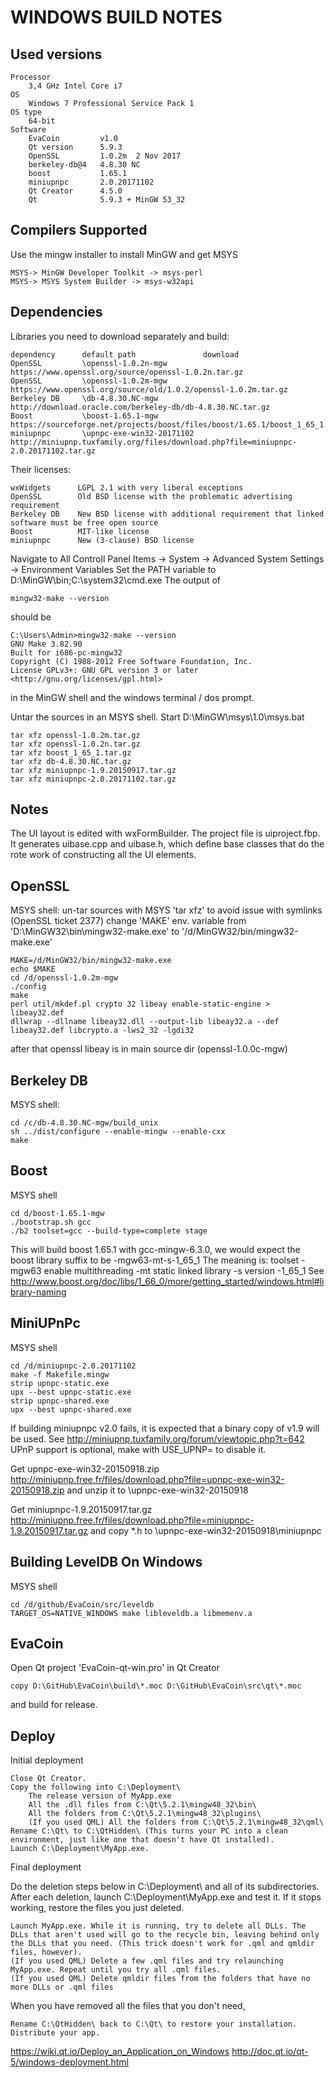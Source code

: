 WINDOWS BUILD NOTES
===================

Used versions
----------------
    Processor
        3,4 GHz Intel Core i7
    OS
        Windows 7 Professional Service Pack 1
    OS type
        64-bit
    Software
        EvaCoin         v1.0
        Qt version      5.9.3
        OpenSSL         1.0.2m  2 Nov 2017
        berkeley-db@4   4.8.30 NC
        boost           1.65.1
        miniupnpc       2.0.20171102
        Qt Creator      4.5.0
        Qt              5.9.3 + MinGW 53_32
        
Compilers Supported
-------------------

Use the mingw installer to install MinGW and get MSYS 
   
    MSYS-> MinGW Developer Toolkit -> msys-perl
    MSYS-> MSYS System Builder -> msys-w32api

Dependencies
------------
Libraries you need to download separately and build:

    dependency      default path               download
    OpenSSL         \openssl-1.0.2n-mgw        https://www.openssl.org/source/openssl-1.0.2n.tar.gz
    OpenSSL         \openssl-1.0.2m-mgw        https://www.openssl.org/source/old/1.0.2/openssl-1.0.2m.tar.gz
    Berkeley DB     \db-4.8.30.NC-mgw          http://download.oracle.com/berkeley-db/db-4.8.30.NC.tar.gz
    Boost           \boost-1.65.1-mgw          https://sourceforge.net/projects/boost/files/boost/1.65.1/boost_1_65_1.tar.gz/download
    miniupnpc       \upnpc-exe-win32-20171102  http://miniupnp.tuxfamily.org/files/download.php?file=miniupnpc-2.0.20171102.tar.gz

Their licenses:

    wxWidgets      LGPL 2.1 with very liberal exceptions
    OpenSSL        Old BSD license with the problematic advertising requirement
    Berkeley DB    New BSD license with additional requirement that linked software must be free open source
    Boost          MIT-like license
    miniupnpc      New (3-clause) BSD license
   
Navigate to All Controll Panel Items -> System -> Advanced System Settings -> Environment Variables
Set the PATH variable to D:\MinGW\bin;C:\system32\cmd.exe
The output of
    
    mingw32-make --version
    
should be

    C:\Users\Admin>mingw32-make --version
    GNU Make 3.82.90
    Built for i686-pc-mingw32
    Copyright (C) 1988-2012 Free Software Foundation, Inc.
    License GPLv3+: GNU GPL version 3 or later <http://gnu.org/licenses/gpl.html>
    
in the MinGW shell and the windows terminal / dos prompt.

Untar the sources in an MSYS shell. Start D:\MinGW\msys\1.0\msys.bat

    tar xfz openssl-1.0.2m.tar.gz
    tar xfz openssl-1.0.2n.tar.gz
    tar xfz boost_1_65_1.tar.gz
    tar xfz db-4.8.30.NC.tar.gz
    tar xfz miniupnpc-1.9.20150917.tar.gz
    tar xfz miniupnpc-2.0.20171102.tar.gz
    
Notes
-----
The UI layout is edited with wxFormBuilder.  The project file is
uiproject.fbp.  It generates uibase.cpp and uibase.h, which define base
classes that do the rote work of constructing all the UI elements.

OpenSSL
-------
MSYS shell:
un-tar sources with MSYS 'tar xfz' to avoid issue with symlinks (OpenSSL ticket 2377)
change 'MAKE' env. variable from 'D:\MinGW32\bin\mingw32-make.exe' to '/d/MinGW32/bin/mingw32-make.exe'

    MAKE=/d/MinGW32/bin/mingw32-make.exe
    echo $MAKE
    cd /d/openssl-1.0.2m-mgw
    ./config
    make
    perl util/mkdef.pl crypto 32 libeay enable-static-engine > libeay32.def
    dllwrap --dllname libeay32.dll --output-lib libeay32.a --def libeay32.def libcrypto.a -lws2_32 -lgdi32

after that openssl libeay is in main source dir (openssl-1.0.0c-mgw)

Berkeley DB
-----------
MSYS shell:

    cd /c/db-4.8.30.NC-mgw/build_unix
    sh ../dist/configure --enable-mingw --enable-cxx
    make

Boost
-----
MSYS shell

    cd d/boost-1.65.1-mgw
    ./bootstrap.sh gcc
    ./b2 toolset=gcc --build-type=complete stage

This will build boost 1.65.1 with gcc-mingw-6.3.0, we would expect the boost library suffix to be -mgw63-mt-s-1_65_1
The meaning is: toolset -mgw63 enable multithreading -mt static linked library -s version -1_65_1
See http://www.boost.org/doc/libs/1_66_0/more/getting_started/windows.html#library-naming


MiniUPnPc
---------

MSYS shell

    cd /d/miniupnpc-2.0.20171102
    make -f Makefile.mingw
    strip upnpc-static.exe
    upx --best upnpc-static.exe
    strip upnpc-shared.exe
    upx --best upnpc-shared.exe


If building miniupnpc v2.0 fails, it is expected that a binary copy of v1.9 will be used.
See http://miniupnp.tuxfamily.org/forum/viewtopic.php?t=642
UPnP support is optional, make with USE_UPNP= to disable it.

Get upnpc-exe-win32-20150918.zip http://miniupnp.free.fr/files/download.php?file=upnpc-exe-win32-20150918.zip
and unzip it to \upnpc-exe-win32-20150918

Get miniupnpc-1.9.20150917.tar.gz http://miniupnp.free.fr/files/download.php?file=miniupnpc-1.9.20150917.tar.gz
and copy *.h to \upnpc-exe-win32-20150918\miniupnpc

Building LevelDB On Windows
---------------------------

MSYS shell 

    cd /d/github/EvaCoin/src/leveldb
    TARGET_OS=NATIVE_WINDOWS make libleveldb.a libmemenv.a
    
EvaCoin
------- 

Open Qt project 'EvaCoin-qt-win.pro' in Qt Creator
    
    copy D:\GitHub\EvaCoin\build\*.moc D:\GitHub\EvaCoin\src\qt\*.moc 
    
and build for release.


Deploy
------

Initial deployment 

    Close Qt Creator.
    Copy the following into C:\Deployment\
        The release version of MyApp.exe
        All the .dll files from C:\Qt\5.2.1\mingw48_32\bin\
        All the folders from C:\Qt\5.2.1\mingw48_32\plugins\
        (If you used QML) All the folders from C:\Qt\5.2.1\mingw48_32\qml\
    Rename C:\Qt\ to C:\QtHidden\ (This turns your PC into a clean environment, just like one that doesn't have Qt installed).
    Launch C:\Deployment\MyApp.exe.

Final deployment 

Do the deletion steps below in C:\Deployment\ and all of its subdirectories. After each deletion, launch C:\Deployment\MyApp.exe and test it. If it stops working, restore the files you just deleted.

    Launch MyApp.exe. While it is running, try to delete all DLLs. The DLLs that aren't used will go to the recycle bin, leaving behind only the DLLs that you need. (This trick doesn't work for .qml and qmldir files, however).
    (If you used QML) Delete a few .qml files and try relaunching MyApp.exe. Repeat until you try all .qml files.
    (If you used QML) Delete qmldir files from the folders that have no more DLLs or .qml files

When you have removed all the files that you don't need,

    Rename C:\QtHidden\ back to C:\Qt\ to restore your installation.
    Distribute your app.

https://wiki.qt.io/Deploy_an_Application_on_Windows
http://doc.qt.io/qt-5/windows-deployment.html
